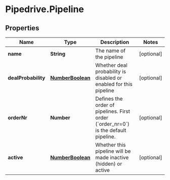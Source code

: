 # Pipedrive.Pipeline

## Properties

Name | Type | Description | Notes
------------ | ------------- | ------------- | -------------
**name** | **String** | The name of the pipeline | [optional] 
**dealProbability** | [**NumberBoolean**](NumberBoolean.md) | Whether deal probability is disabled or enabled for this pipeline | [optional] 
**orderNr** | **Number** | Defines the order of pipelines. First order (&#x60;order_nr&#x3D;0&#x60;) is the default pipeline. | [optional] 
**active** | [**NumberBoolean**](NumberBoolean.md) | Whether this pipeline will be made inactive (hidden) or active | [optional] 


